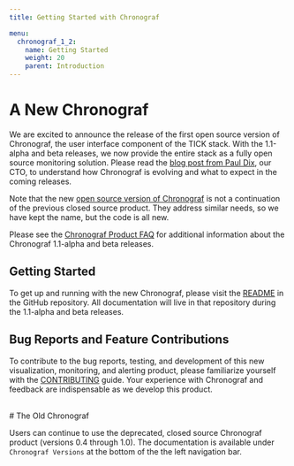 ```yaml
---
title: Getting Started with Chronograf

menu:
  chronograf_1_2:
    name: Getting Started
    weight: 20
    parent: Introduction
---
```



# A New Chronograf

We are excited to announce the release of the first open source version of Chronograf, the user interface component of the TICK stack.
With the 1.1-alpha and beta releases, we now provide the entire stack as a fully open source monitoring solution.
Please read the [blog post from Paul Dix](https://www.influxdata.com/announcing-the-new-chronograf-a-ui-for-the-tick-stack-and-a-complete-open-source-monitoring-solution), our CTO, to understand how Chronograf is evolving and what to expect in the coming releases.

Note that the new [open source version of Chronograf](https://github.com/influxdata/chronograf) is not a continuation of the previous closed source product.
They address similar needs, so we have kept the name, but the code is all new.

Please see the [Chronograf Product FAQ](/chronograf/v1.2/administration/chronograf-product-faq/) for additional information
about the Chronograf 1.1-alpha and beta releases.

## Getting Started

To get up and running with the new Chronograf, please visit the [README](https://github.com/influxdata/chronograf/blob/master/README.md) in the GitHub repository.
All documentation will live in that repository during the 1.1-alpha and beta releases.

## Bug Reports and Feature Contributions

To contribute to the bug reports, testing, and development of this new visualization, monitoring, and alerting product, please familiarize yourself with the [CONTRIBUTING](https://github.com/influxdata/chronograf/blob/master/CONTRIBUTING.md) guide.
Your experience with Chronograf and feedback are indispensable as we
develop this product.

<br>
# The Old Chronograf

Users can continue to use the deprecated, closed source Chronograf product (versions 0.4 through 1.0).
The documentation is available under `Chronograf Versions` at the bottom of the the left navigation bar.
